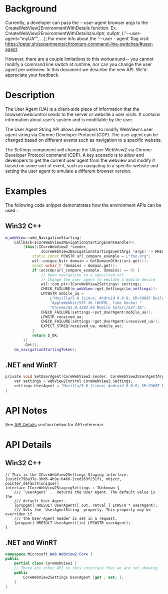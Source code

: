 # Background

Currently, a developer can pass the --user-agent browser args to the CreateWebView2EnvironmentWithDetails function. 
	Ex. CreateWebView2EnvironmentWithDetails(nullptr, nullptr, L"--user-agent=\"myUA\"", ...);
	For more info about the ‘—user - agent’ flag visit: https://peter.sh/experiments/chromium-command-line-switches/#user-agent.

However, there are a couple limitations to this workaround-- you cannot modify a command line switch at runtime, nor can you change the user agent per webview. In this document we describe the new API. We'd appreciate your feedback.

# Description

The User Agent (UA) is a client-side piece of information that the browser/webcontrol sends to the server or website a user visits. It contains information about user’s system and is modifiable by the user.

The User Agent String API allows developers to modify WebView's user agent string via Chrome Developer Protocol (CDP). The user agent can be changed based on different events such as navigation to a specific website. 

The Settings component will change the UA per WebView2 via Chrome Developer Protocol command (CDP). A key scenario is to allow end developers to get the current user agent from the webview and modify it based on some sort of event, such as navigating to a specific website and setting the user agent to emulate a different browser version.

# Examples

The following code snippet demonstrates how the environment APIs can be used
:

## Win32 C++
    
```cpp 
m_webView->add_NavigationStarting(
    Callback<ICoreWebView2NavigationStartingEventHandler>(
        [this](ICoreWebView2 *sender,
                ICoreWebView2NavigationStartingEventArgs *args) -> HRESULT {
            static const PCWSTR url_compare_example = L"foo.org";
            wil::unique_bstr domain = GetDomainOfUri(uri.get());
            const wchar_t *domains = domain.get();
            if (wcscmp(url_compare_example, domains) == 0) {
                // Upon navigation to a specified url 
                // Change the user agent to emulate a mobile device 
                wil::com_ptr<ICoreWebView2Settings> settings;
                CHECK_FAILURE(m_webView->get_Settings(&m_settings));
                LPCWSTR mobile_ua =
                    L"Mozilla/5.0 (Linux; Android 8.0.0; SM-G960F Build/R16NW) "
                    "AppleWebKit/537.36 (KHTML, like Gecko) "
                    "Chrome/62.0.3202.84 Mobile Safari/537.36";
                CHECK_FAILURE(settings->put_UserAgent(mobile_ua));
                LPWSTR received_ua;
                CHECK_FAILURE(settings->get_UserAgent(&received_ua));
                EXPECT_STREQ(received_ua, mobile_ua);
            }
            return S_OK;
        })
        .Get(),
    &m_navigationStartingToken);
``` 

## .NET and WinRT

```c #
private void SetUserAgent(CoreWebView2 sender, CoreWebView2UserAgentArgs e) {
    var settings = webView2Control.CoreWebView2.Settings;
    settings.UserAgent = "Mozilla/5.0 (Linux; Android 8.0.0; SM-G960F Build/R16NW) AppleWebKit/537.36 (KHTML, like Gecko) Chrome/62.0.3202.84 Mobile Safari/537.36";
}
```

# API Notes

See [API Details](#api-details) section below for API reference.

# API Details

## Win32 C++
    
```IDL
// This is the ICoreWebView2Settings Staging interface.
[uuid(c79ba37e-9bd6-4b9e-b460-2ced163f231f), object, pointer_default(unique)]
interface ICoreWebView2StagingSettings : IUnknown {
    /// `UserAgent` .  Returns the User Agent. The default value is the
    /// default User Agent.
    [propget] HRESULT UserAgent([ out, retval ] LPWSTR * userAgent);
    /// Sets the `UserAgentString` property. This property may be overriden if
    /// the User-Agent header is set in a request.
    [propput] HRESULT UserAgent([in] LPCWSTR userAgent);
}
``` 
## .NET and WinRT

```c#
namespace Microsoft.Web.WebView2.Core {
public
    partial class CoreWebView2 {
    // There are other API in this interface that we are not showing
    public
        CoreWebView2Settings UserAgent {get ; set; };
    }
}
```
